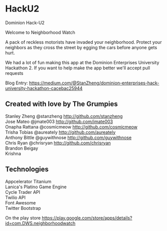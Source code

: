 HackU2
======

Dominion Hack-U2

Welcome to Neighborhood Watch 

A pack of reckless motorists have invaded your neighborhood. Protect your neighbors as they cross the street by egging the cars before anyone gets hurt.

We had a lot of fun making this app at the Dominion Enterprises University Hackathon 2. If you want to help make the app better we'll accept pull requests


Blog Entry: https://medium.com/@StanZheng/dominion-enterprises-hack-university-hackathon-cacebac25944

Created with love by The Grumpies
----
Stanley Zheng @stanzheng  http://github.com/stanzheng   
Jose Mateo @jmate003  http://github.com/jmate003    
Onapha Rattana @cosmicmeow   http://github.com/cosmicmeow   
Trisha Tobias @aureately  http://github.com/aureately   
Anthony Bittle @guywithnose   http://github.com/guywithnose   
Chris Ryan @chrisryan  http://github.com/chrisryan    
Brandon Beigay   
Krishna   


Technologies
----
Appcelerator Titanium   
Lanica's Platino Game Engine    
Cycle Trader API    
Twilio API    
Font Awesome    
Twitter Bootstrap


On the play store
https://play.google.com/store/apps/details?id=com.DWS.neighborhoodwatch


